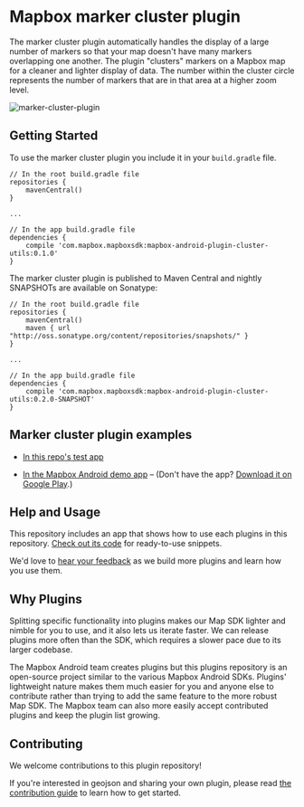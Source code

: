 # Mapbox marker cluster plugin

The marker cluster plugin automatically handles the display of a large number of markers so that your map doesn't have many markers overlapping one another. The plugin "clusters" markers on a Mapbox map for a cleaner and lighter display of data. The number within the cluster circle represents the number of markers that are in that area at a higher zoom level.

![marker-cluster-plugin](https://user-images.githubusercontent.com/4394910/32691924-213993c0-c6c4-11e7-8f89-819c639f5ed4.gif)

## Getting Started

To use the marker cluster plugin you include it in your `build.gradle` file.

```
// In the root build.gradle file
repositories {
    mavenCentral()
}

...

// In the app build.gradle file
dependencies {
    compile 'com.mapbox.mapboxsdk:mapbox-android-plugin-cluster-utils:0.1.0'
}
```

The marker cluster plugin is published to Maven Central and nightly SNAPSHOTs are available on Sonatype:

```
// In the root build.gradle file
repositories {
    mavenCentral()
    maven { url "http://oss.sonatype.org/content/repositories/snapshots/" }
}

...

// In the app build.gradle file
dependencies {
	compile 'com.mapbox.mapboxsdk:mapbox-android-plugin-cluster-utils:0.2.0-SNAPSHOT'
}
```

## Marker cluster plugin examples

- [In this repo's test app](
https://github.com/mapbox/mapbox-plugins-android/blob/master/plugins/app/src/main/java/com/mapbox/mapboxsdk/plugins/testapp/activity/MarkerClusterActivity.java)

- [In the Mapbox Android demo app](https://github.com/mapbox/mapbox-android-demo/blob/master/MapboxAndroidDemo/src/main/java/com/mapbox/mapboxandroiddemo/examples/plugins/MarkerClustersPluginActivity.java) – (Don't have the app? [Download it on Google Play](https://play.google.com/store/apps/details?id=com.mapbox.mapboxandroiddemo).)

## Help and Usage

This repository includes an app that shows how to use each plugins in this repository. [Check out its code](https://github.com/mapbox/mapbox-plugins-android/tree/master/plugins/app/src/main/java/com/mapbox/mapboxsdk/plugins/testapp) for ready-to-use snippets.

We'd love to [hear your feedback](https://github.com/mapbox/mapbox-plugins-android/issues) as we build more plugins and learn how you use them.

## Why Plugins

Splitting specific functionality into plugins makes our Map SDK lighter and nimble for you to use, and it also lets us iterate faster. We can release plugins more often than the SDK, which requires a slower pace due to its larger codebase.

The Mapbox Android team creates plugins but this plugins repository is an open-source project similar to the various Mapbox Android SDKs.
Plugins' lightweight nature makes them much easier for you and anyone else to contribute rather than trying to add the same feature to the more robust Map SDK. The Mapbox team can also more easily accept contributed plugins and keep the plugin list growing.

## Contributing

We welcome contributions to this plugin repository!

If you're interested in geojson and sharing your own plugin, please read [the contribution guide](https://github.com/mapbox/mapbox-plugins-android/blob/master/CONTRIBUTING.md) to learn how to get started.
